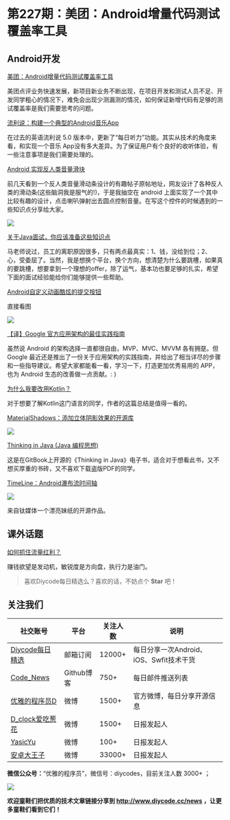 # 第227期：美团：Android增量代码测试覆盖率工具


## Android开发

[美团：Android增量代码测试覆盖率工具](https://www.diycode.cc/news/2534)

美团点评业务快速发展，新项目新业务不断出现，在项目开发和测试人员不足、开发同学粗心的情况下，难免会出现少测漏测的情况，如何保证新增代码有足够的测试覆盖率是我们需要思考的问题。

[流利说：构建一个典型的Android音乐App](https://www.diycode.cc/news/2536)

在过去的英语流利说 5.0 版本中，更新了“每日听力”功能。其实从技术的角度来看，和实现一个音乐 App没有多大差异。为了保证用户有个良好的收听体验，有一些注意事项是我们需要处理的。

[Android 实现反人类音量滑块](https://www.diycode.cc/topics/855)

前几天看到一个反人类音量滑动条设计的有趣帖子原帖地址，网友设计了各种反人类的滑动条(这些脑洞我是服气的!)，于是我抽空在 android 上面实现了一个其中比较有趣的设计，点击喇叭弹射出去圆点控制音量。在写这个控件的时候遇到的一些知识点分享给大家。

![](http://7vzpfd.com1.z0.glb.clouddn.com/fuckingslider.gif)

[关于Java面试，你应该准备这些知识点](https://www.diycode.cc/news/2537)

马老师说过，员工的离职原因很多，只有两点最真实：1、钱，没给到位；2、心，受委屈了。当然，我是想换个平台，换个方向，想清楚为什么要跳槽，如果真的要跳槽，想要拿到一个理想的offer，除了运气，基本功也要足够的扎实，希望下面的面试经验能给你们能够提供一些帮助。

[Android自定义动画酷炫的提交按钮](https://www.diycode.cc/news/2503)

直接看图

![](https://diycode.b0.upaiyun.com/photo/2017/b66c9ce918bfbc27f652c38c78edc047.gif)

[【译】Google 官方应用架构的最佳实践指南](https://www.diycode.cc/news/2504)

虽然说 Android 的架构选择一直都很自由，MVP、MVC、MVVM 各有拥趸。但 Google 最近还是推出了一份关于应用架构的实践指南，并给出了相当详尽的步骤和一些指导建议。希望大家都能看一看，学习一下，打造更加优秀易用的 APP，也为 Android 生态的改善做一点贡献。: )

[为什么我要改用Kotlin？](https://www.diycode.cc/news/2505)

对于想要了解Kotlin这门语言的同学，作者的这篇总结是值得一看的。

[MaterialShadows：添加立体阴影效果的开源库](https://github.com/harjot-oberai/MaterialShadows)

![](https://github.com/harjot-oberai/MaterialShadows/raw/master/screens/cover.png)

[Thinking in Java (Java 编程思想)](https://www.gitbook.com/book/quanke/think-in-java/details)

这是在GitBook上开源的《Thinking in Java》电子书，适合对于想看此书，又不想买厚重的书砖，又不喜欢下载盗版PDF的同学。

[TimeLine：Android瀑布流时间轴](https://github.com/vivian8725118/TimeLine)

![](https://diycode.b0.upaiyun.com/photo/2017/9190dccad84a1c5051c3b5e073d74e5d.png)

来自钛媒体一个漂亮妹纸的开源作品。

## 课外话题

[如何抓住流量红利？](https://www.diycode.cc/news/2502)

赚钱欲望是发动机，敏锐度是方向盘，执行力是油门。

> 喜欢Diycode每日精选么？喜欢的话，不妨点个 **Star** 吧！

## 关注我们

| 社交账号  |  平台  | 关注人数 | 说明 |
| -------- | -------- | -------- | -------- |
| [Diycode每日精选](http://list.qq.com/cgi-bin/qf_invite?id=d469993d2c888e971c0fbb2309c4d84256968386b126b967)|   邮箱订阅  | 12000+ | 每日分享一次Android、iOS、Swfit技术干货  |
| [Code_News](https://github.com/DiyCodes/code_news) |    Github博客  |750+ | 每日邮件推送列表  |
| [优雅的程序员D](http://weibo.com/u/5891258264) |   微博  | 1500+ | 官方微博，每日分享开源信息  |
| [D_clock爱吃葱花](http://weibo.com/u/2480694892)  |   微博  | 1500+ | 日报发起人  |
|[YasicYu](http://weibo.com/3917305697)  |   微博  | 100+ | 日报发起人  |
|[安卓大王子](http://weibo.com/apkbus/)   |   微博  | 33000+ | 日报发起人  |

**微信公众号：**“优雅的程序员”，微信号：diycodes，目前关注人数 3000+ ；

![](http://upload-images.jianshu.io/upload_images/1846413-b42abfa70f909099.jpg?imageMogr2/auto-orient/strip%7CimageView2/2/w/1240)

**欢迎童鞋们把优质的技术文章链接分享到 http://www.diycode.cc/news ，让更多童鞋们看到它们！**
